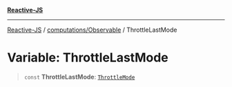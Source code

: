 [**Reactive-JS**](../../../README.md)

***

[Reactive-JS](../../../README.md) / [computations/Observable](../README.md) / ThrottleLastMode

# Variable: ThrottleLastMode

> `const` **ThrottleLastMode**: [`ThrottleMode`](../type-aliases/ThrottleMode.md)
